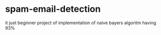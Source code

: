 # spam-email-detection
it just beginner project of implementation of naive bayers algoritm having 93% 
